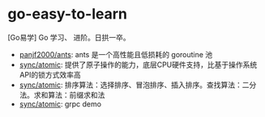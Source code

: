 # go-easy-to-learn
[Go易学] Go 学习、 进阶。日拱一卒。


- [panjf2000/ants](https://github.com/Tinyming-GO/go-easy-to-learn/tree/main/ants): ants 是一个高性能且低损耗的 goroutine 池
- [sync/atomic](https://github.com/Tinyming-GO/go-easy-to-learn/tree/main/atomic): 提供了原子操作的能力，底层CPU硬件支持，比基于操作系统API的锁方式效率高
- [sync/atomic](https://github.com/Tinyming-GO/go-easy-to-learn/tree/main/algorithms): 排序算法：选择排序、冒泡排序、插入排序。查找算法：二分法。求和算法：前缀求和法
- [sync/atomic](https://github.com/Tinyming-GO/go-easy-to-learn/tree/main/grpc-demo): grpc demo